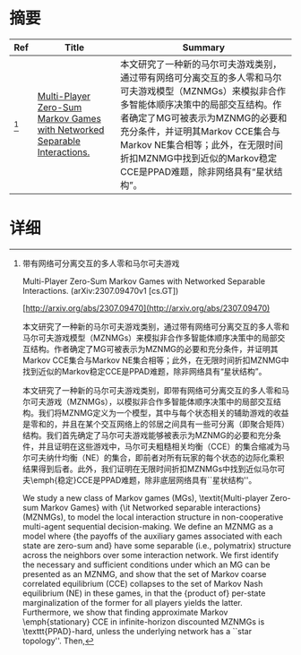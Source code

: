 # 摘要

| Ref | Title | Summary |
| --- | --- | --- |
| [^1] | [Multi-Player Zero-Sum Markov Games with Networked Separable Interactions.](http://arxiv.org/abs/2307.09470) | 本文研究了一种新的马尔可夫游戏类别，通过带有网络可分离交互的多人零和马尔可夫游戏模型（MZNMGs）来模拟非合作多智能体顺序决策中的局部交互结构。作者确定了MG可被表示为MZNMG的必要和充分条件，并证明其Markov CCE集合与Markov NE集合相等；此外，在无限时间折扣MZNMG中找到近似的Markov稳定CCE是PPAD难题，除非网络具有“星状结构”。 |

# 详细

[^1]: 带有网络可分离交互的多人零和马尔可夫游戏

    Multi-Player Zero-Sum Markov Games with Networked Separable Interactions. (arXiv:2307.09470v1 [cs.GT])

    [http://arxiv.org/abs/2307.09470](http://arxiv.org/abs/2307.09470)

    本文研究了一种新的马尔可夫游戏类别，通过带有网络可分离交互的多人零和马尔可夫游戏模型（MZNMGs）来模拟非合作多智能体顺序决策中的局部交互结构。作者确定了MG可被表示为MZNMG的必要和充分条件，并证明其Markov CCE集合与Markov NE集合相等；此外，在无限时间折扣MZNMG中找到近似的Markov稳定CCE是PPAD难题，除非网络具有“星状结构”。

    

    本文研究了一种新的马尔可夫游戏类别，即带有网络可分离交互的多人零和马尔可夫游戏（MZNMGs），以模拟非合作多智能体顺序决策中的局部交互结构。我们将MZNMG定义为一个模型，其中与每个状态相关的辅助游戏的收益是零和的，并且在某个交互网络上的邻居之间具有一些可分离（即聚合矩阵）结构。我们首先确定了马尔可夫游戏能够被表示为MZNMG的必要和充分条件，并且证明在这些游戏中，马尔可夫粗糙相关均衡（CCE）的集合缩减为马尔可夫纳什均衡（NE）的集合，即前者对所有玩家的每个状态的边际化乘积结果得到后者。此外，我们证明在无限时间折扣MZNMGs中找到近似马尔可夫\emph{稳定}CCE是PPAD难题，除非底层网络具有``星状结构''。

    We study a new class of Markov games (MGs), \textit{Multi-player Zero-sum Markov Games} with {\it Networked separable interactions} (MZNMGs), to model the local interaction structure in non-cooperative multi-agent sequential decision-making. We define an MZNMG as a model where {the payoffs of the auxiliary games associated with each state are zero-sum and} have some separable (i.e., polymatrix) structure across the neighbors over some interaction network. We first identify the necessary and sufficient conditions under which an MG can be presented as an MZNMG, and show that the set of Markov coarse correlated equilibrium (CCE) collapses to the set of Markov Nash equilibrium (NE) in these games, in that the {product of} per-state marginalization of the former for all players yields the latter. Furthermore, we show that finding approximate Markov \emph{stationary} CCE in infinite-horizon discounted MZNMGs is \texttt{PPAD}-hard, unless the underlying network has a ``star topology''. Then, 
    

